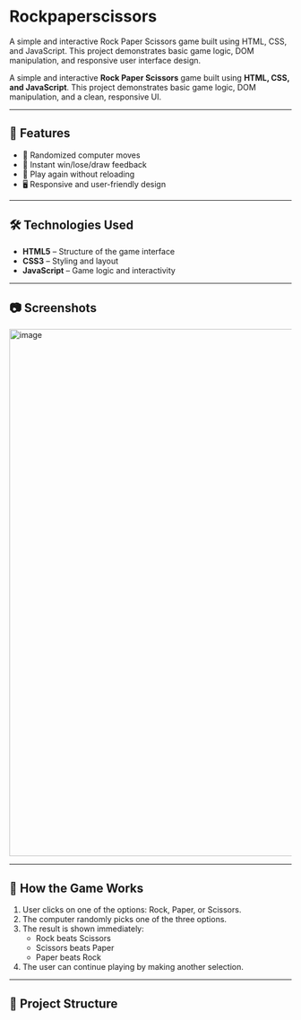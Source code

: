# Rockpaperscissors
A simple and interactive Rock Paper Scissors game built using HTML, CSS, and JavaScript. This project demonstrates basic game logic, DOM manipulation, and responsive user interface design.

A simple and interactive **Rock Paper Scissors** game built using **HTML, CSS, and JavaScript**. This project demonstrates basic game logic, DOM manipulation, and a clean, responsive UI.

---


## 🚀 Features

- 🎲 Randomized computer moves
- 📢 Instant win/lose/draw feedback
- 🔁 Play again without reloading
- 🖥️ Responsive and user-friendly design

---

## 🛠️ Technologies Used

- **HTML5** – Structure of the game interface
- **CSS3** – Styling and layout
- **JavaScript** – Game logic and interactivity

---

## 📷 Screenshots

<img width="1915" height="941" alt="image" src="https://github.com/user-attachments/assets/f396a7b9-d0eb-4232-b76e-930a3acfceda" />


---

## 🧠 How the Game Works

1. User clicks on one of the options: Rock, Paper, or Scissors.
2. The computer randomly picks one of the three options.
3. The result is shown immediately:
   - Rock beats Scissors
   - Scissors beats Paper
   - Paper beats Rock
4. The user can continue playing by making another selection.

---

## 📁 Project Structure


